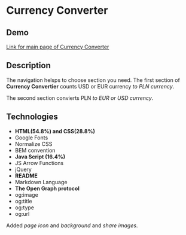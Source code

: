 # Currency Converter

## Demo
[Link for main page of Currency Converter](https://sofyahreksoftware.github.io/currency-converter/)

## Description
The navigation helsps to choose section you need.
The first section of **Currency Convertier** counts USD or EUR currency *to PLN currency*.

The  second section convierts PLN *to EUR or USD currency*.



## Technologies
- **HTML(54.8%) and CSS(28.8%)**
- Google Fonts
- Normalize CSS
- BEM convention
- **Java Script (16.4%)**
- JS Arrow Functions
- jQuery
- **README**
- Markdown Language
- **The Open Graph protocol**
- og:image
- og:title
- og:type
- og:url 

Added *page icon* and *background* and *share images*.

